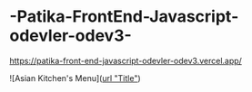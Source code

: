 # -Patika-FrontEnd-Javascript-odevler-odev3-

https://patika-front-end-javascript-odevler-odev3.vercel.app/

![Asian Kitchen's Menu]([url "Title"](https://patika-front-end-javascript-odevler-odev3.vercel.app/))
